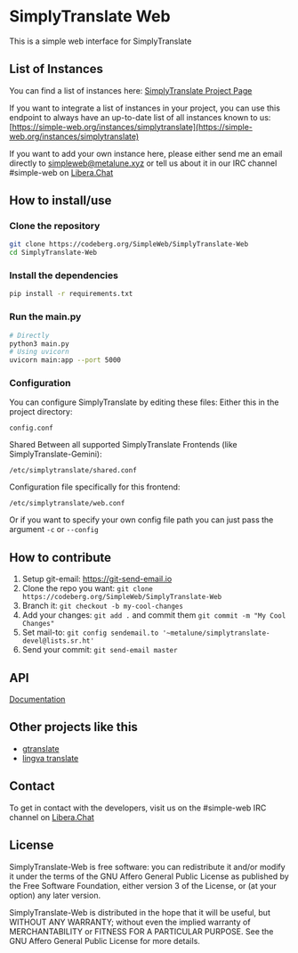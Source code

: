 # SimplyTranslate Web

This is a simple web interface for SimplyTranslate

## List of Instances
You can find a list of instances here: [SimplyTranslate Project Page](https://simple-web.org/projects/simplytranslate.html)

If you want to integrate a list of instances in your project, you can use this endpoint to always have an up-to-date list of all instances known to us: [https://simple-web.org/instances/simplytranslate](https://simple-web.org/instances/simplytranslate)


If you want to add your own instance here, please either send me an email directly to simpleweb@metalune.xyz or tell us about it in our IRC channel #simple-web on [Libera.Chat](https://libera.chat)

## How to install/use

### Clone the repository
```sh
git clone https://codeberg.org/SimpleWeb/SimplyTranslate-Web
cd SimplyTranslate-Web
```

### Install the dependencies
```sh
pip install -r requirements.txt
```

### Run the main.py
```sh
# Directly
python3 main.py
# Using uvicorn
uvicorn main:app --port 5000
```

### Configuration
You can configure SimplyTranslate by editing these files:
Either this in the project directory:
```
config.conf
```
Shared Between all supported SimplyTranslate Frontends (like SimplyTranslate-Gemini):
```
/etc/simplytranslate/shared.conf
```
Configuration file specifically for this frontend:
```
/etc/simplytranslate/web.conf
```
Or if you want to specify your own config file path you can just pass the argument `-c` or `--config`

## How to contribute
1. Setup git-email: https://git-send-email.io
2. Clone the repo you want: `git clone https://codeberg.org/SimpleWeb/SimplyTranslate-Web`
3. Branch it: `git checkout -b my-cool-changes`
4. Add your changes: `git add .` and commit them `git commit -m "My Cool Changes"`
5. Set mail-to: `git config sendemail.to '~metalune/simplytranslate-devel@lists.sr.ht'`
6. Send your commit: `git send-email master`

## API
[Documentation](./api.md)

## Other projects like this
* [gtranslate](https://git.sr.ht/~yerinalexey/gtranslate)
* [lingva translate](https://github.com/TheDavidDelta/lingva-translate)

## Contact

To get in contact with the developers, visit us on the #simple-web IRC channel on [Libera.Chat](https://libera.chat)

## License

SimplyTranslate-Web is free software: you can redistribute it and/or modify
it under the terms of the GNU Affero General Public License as published by
the Free Software Foundation, either version 3 of the License, or
(at your option) any later version.

SimplyTranslate-Web is distributed in the hope that it will be useful,
but WITHOUT ANY WARRANTY; without even the implied warranty of
MERCHANTABILITY or FITNESS FOR A PARTICULAR PURPOSE.  See the
GNU Affero General Public License for more details.
